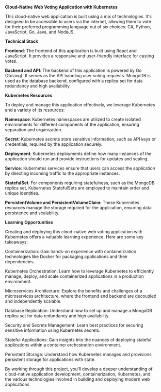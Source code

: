 **Cloud-Native Web Voting Application with Kubernetes**

This cloud-native web application is built using a mix of technologies. It's designed to be accessible to users via the internet, allowing them to vote for their preferred programming language out of six choices: C#, Python, JavaScript, Go, Java, and NodeJS.

**Technical Stack**

**Frontend**: The frontend of this application is built using React and JavaScript. It provides a responsive and user-friendly interface for casting votes.

**Backend and API**: The backend of this application is powered by Go (Golang). It serves as the API handling user voting requests. MongoDB is used as the database backend, configured with a replica set for data redundancy and high availability

**Kubernetes Resources**

To deploy and manage this application effectively, we leverage Kubernetes and a variety of its resources:

**Namespace**: Kubernetes namespaces are utilized to create isolated environments for different components of the application, ensuring separation and organization.

**Secret**: Kubernetes secrets store sensitive information, such as API keys or credentials, required by the application securely.

**Deployment**: Kubernetes deployments define how many instances of the application should run and provide instructions for updates and scaling.

**Service**: Kubernetes services ensure that users can access the application by directing incoming traffic to the appropriate instances.

**StatefulSet**: For components requiring statefulness, such as the MongoDB replica set, Kubernetes StatefulSets are employed to maintain order and unique identities.

**PersistentVolume and PersistentVolumeClaim**: These Kubernetes resources manage the storage required for the application, ensuring data persistence and scalability.


**Learning Opportunities**

Creating and deploying this cloud-native web voting application with Kubernetes offers a valuable learning experience. Here are some key takeaways:

Containerization: Gain hands-on experience with containerization technologies like Docker for packaging applications and their dependencies.

Kubernetes Orchestration: Learn how to leverage Kubernetes to efficiently manage, deploy, and scale containerized applications in a production environment.

Microservices Architecture: Explore the benefits and challenges of a microservices architecture, where the frontend and backend are decoupled and independently scalable.

Database Replication: Understand how to set up and manage a MongoDB replica set for data redundancy and high availability.

Security and Secrets Management: Learn best practices for securing sensitive information using Kubernetes secrets.

Stateful Applications: Gain insights into the nuances of deploying stateful applications within a container orchestration environment.

Persistent Storage: Understand how Kubernetes manages and provisions persistent storage for applications with state.

By working through this project, you'll develop a deeper understanding of cloud-native application development, containerization, Kubernetes, and the various technologies involved in building and deploying modern web applications.










